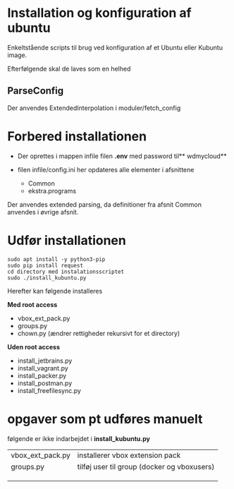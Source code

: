 # Installation og konfiguration af ubuntu

Enkeltstående scripts til brug ved konfiguration af et Ubuntu eller Kubuntu image.

Efterfølgende skal de laves som en helhed

## ParseConfig

Der anvendes ExtendedInterpolation i moduler/fetch_config

# Forbered installationen

- Der oprettes i mappen infile filen **.env** med password til** wdmycloud**
- filen infile/config.ini her opdateres alle elementer i afsnittene 

    - Common
    - ekstra.programs

Der anvendes extended parsing, da definitioner fra afsnit Common anvendes i øvrige afsnit.

# Udfør installationen

    sudo apt install -y python3-pip
    sudo pip install request
    cd directory med instalationsscriptet
    sudo ./install_kubuntu.py
    
Herefter kan følgende installeres  

**Med root access**

- vbox_ext_pack.py 
- groups.py
- chown.py (ændrer rettigheder rekursivt for et directory)

**Uden root access**

- install_jetbrains.py
- install_vagrant.py
- install_packer.py
- install_postman.py
- install_freefilesync.py


   
# opgaver som pt udføres manuelt

følgende er ikke indarbejdet i **install_kubuntu.py**

<table>
<tr>
<td>vbox_ext_pack.py</td>
<td>installerer vbox extension pack</td>
</tr>
<tr>
<td>groups.py</td>
<td>tilføj user til group (docker og vboxusers)</td>
</tr>

<tr><td></td><td></td></tr>
<tr><td></td><td></td></tr>
<tr><td></td><td></td></tr>
</table>

